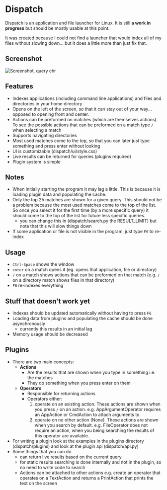 Dispatch
========================

Dispatch is an application and file launcher for Linux. 
It is still **a work in progress** but should be mostly usable at this point.

It was created because I could not find a launcher that would index all of my files without slowing down... but it does a little more than just fix that.

Screenshot
------------------------
![Screenshot, query chr](screenshot.png)

Features
-------------------------
- Indexes applications (including command line applications) and files and directories in your home directory
- Opens on the left of the screen, so that it can stay out of your way... opposed to opening front and center.
- Actions can be preformed on matches (which are themselves actions). To see the possible actions that can be preformed on a match type `/` when selecting a match
- Supports navigating directories
- Most used matches come to the top, so that you can later just type something and press enter without looking
- UI is customizable (dispatch/ui/style.css)
- Live results can be returned for queries (plugins required)
- Plugin system is simple

Notes
------------------------------------
- When initially starting the program it may lag a little. This is because it is loading plugin data and populating the cache.
- Only the top 25 matches are shown for a given query. This should not be a problem because the most used matches come to the top of the list. So once you select it for the first time (by a more specific query) it should come to the top of the list for future less specific queries.
	- you can change this in (dispatch/search.py the RESULT_LIMIT) but note that this will slow things down
- If some application or file is not visible in the program, just type `F6` to re-index

Usage
------------------------
- `Ctrl-Space` shows the window
- `enter` on a match opens it (eg. opens that application, file or directory)
- `/` on a match shows actions that can be preformed on that match (e.g. `/` on a directory match shows files in that directory)
- `F6` re-indexes everything


Stuff that doesn't work yet
-------------------------------------
- Indexes should be updated automatically without having to press `F6`
- Loading data from plugins and populating the cache should be done asynchronously
	- currently this results in an initial lag
- Memory usage should be decreased


Plugins
-------------------------
- There are two main concepts:
	- **Actions** 
		- Are the results that are shown when you type in something i.e. the matches
		- They do something when you press enter on them
	- **Operators**
		- Responsible for returning actions
		- Operators either:
			1. operate on an existing action. These actions are shown when you press `/` on an action. e.g. AppArgumentOperator requires an AppAction or CmdAction to attach arguments to.
			2. operate on no other action (None). These actions are shown when you search by default. e.g. FileOperator does not require an action, when you being searching the results of this operator are available.
- For writing a plugin look at the examples in the plugins directory (dispatch/plugins) and look at the plugin api (dispatch/api.py)
- Some things that you can do
	- can return live results based on the current query
	- for static results searching is done internally and not in the plugin, so no need to write code to search
	- Actions can be attached to other actions e.g. create an operator that operates on a TextAction and returns a PrintAction that prints the text on the screen
